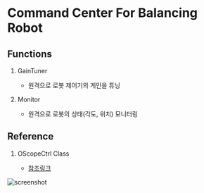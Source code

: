 # Command Center For Balancing Robot

## Functions
1. GainTuner

    - 원격으로 로봇 제어기의 게인을 튜닝

2. Monitor

    - 원격으로 로봇의 상태(각도, 위치) 모니터링

## Reference

1. OScopeCtrl Class

    - [참조링크](http://blog.daum.net/pg365/126)

![screenshot](https://github.com/dvlpr-shark/Balancing-Robot/tree/master/BalancingRobot_GainTuner_Monitor/img/Dialog_img.png)
